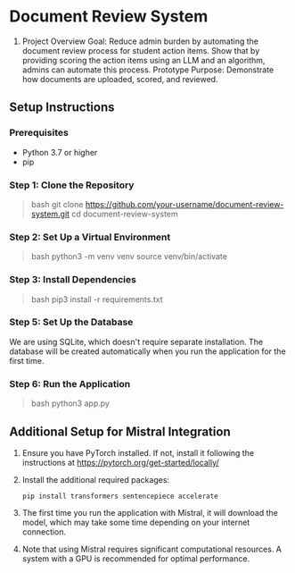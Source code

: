 # Document Review System

1. Project Overview
Goal: Reduce admin burden by automating the document review process for student action items. Show that by providing scoring the action items using an LLM and an algorithm, admins can automate this process. 
Prototype Purpose: Demonstrate how documents are uploaded, scored, and reviewed.


## Setup Instructions 

### Prerequisites

- Python 3.7 or higher
- pip 

### Step 1: Clone the Repository
>bash
git clone https://github.com/your-username/document-review-system.git
cd document-review-system

### Step 2: Set Up a Virtual Environment
>bash
python3 -m venv venv
source venv/bin/activate

### Step 3: Install Dependencies
>bash
pip3 install -r requirements.txt

### Step 5: Set Up the Database

We are using SQLite, which doesn't require separate installation. The database will be created automatically when you run the application for the first time.

### Step 6: Run the Application
>bash
python3 app.py

## Additional Setup for Mistral Integration

1. Ensure you have PyTorch installed. If not, install it following the instructions at https://pytorch.org/get-started/locally/

2. Install the additional required packages:
   ```
   pip install transformers sentencepiece accelerate
   ```

3. The first time you run the application with Mistral, it will download the model, which may take some time depending on your internet connection.

4. Note that using Mistral requires significant computational resources. A system with a GPU is recommended for optimal performance.
